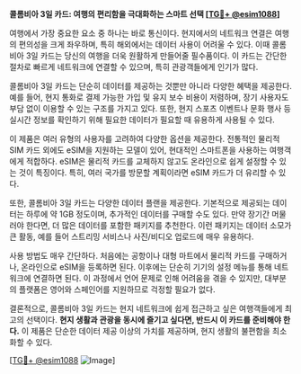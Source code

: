 **콜롬비아 3일 카드: 여행의 편리함을 극대화하는 스마트 선택 [[TG💪+ @esim1088](https://t.me/s/esim1088)]**

여행에서 가장 중요한 요소 중 하나는 바로 통신이다. 현지에서의 네트워크 연결은 여행의 편의성을 크게 좌우하며, 특히 해외에서는 데이터 사용이 어려울 수 있다. 이때 콜롬비아 3일 카드는 당신의 여행을 더욱 원활하게 만들어줄 필수품이다. 이 카드는 간단한 절차로 빠르게 네트워크에 연결할 수 있으며, 특히 관광객들에게 인기가 많다.

콜롬비아 3일 카드는 단순히 데이터를 제공하는 것뿐만 아니라 다양한 혜택을 제공한다. 예를 들어, 현지 통화로 결제 가능한 가입 및 유지 보수 비용이 저렴하며, 장기 사용자도 부담 없이 이용할 수 있는 구조를 가지고 있다. 또한, 현지 스포츠 이벤트나 문화 행사 등 실시간 정보를 확인하기 위해 필요한 데이터가 필요할 때 유용하게 사용될 수 있다.

이 제품은 여러 유형의 사용자를 고려하여 다양한 옵션을 제공한다. 전통적인 물리적 SIM 카드 외에도 eSIM을 지원하는 모델이 있어, 현대적인 스마트폰을 사용하는 여행객에게 적합하다. eSIM은 물리적 카드를 교체하지 않고도 온라인으로 쉽게 설정할 수 있는 것이 특징이다. 특히, 여러 국가를 방문할 계획이라면 eSIM 카드가 더 유리할 수 있다.

또한, 콜롬비아 3일 카드는 다양한 데이터 플랜을 제공한다. 기본적으로 제공되는 데이터는 하루에 약 1GB 정도이며, 추가적인 데이터를 구매할 수도 있다. 만약 장기간 머물러야 한다면, 더 많은 데이터를 포함한 패키지를 추천한다. 이런 패키지는 데이터 소모가 큰 활동, 예를 들어 스트리밍 서비스나 사진/비디오 업로드에 매우 유용하다.

사용 방법도 매우 간단하다. 처음에는 공항이나 대형 마트에서 물리적 카드를 구매하거나, 온라인으로 eSIM을 등록하면 된다. 이후에는 단순히 기기의 설정 메뉴를 통해 네트워크에 연결하면 된다. 이 과정에서 언어 문제로 인해 어려움을 겪을 수 있지만, 대부분의 플랫폼은 영어와 스페인어를 지원하므로 걱정할 필요가 없다.

결론적으로, 콜롬비아 3일 카드는 현지 네트워크에 쉽게 접근하고 싶은 여행객들에게 최고의 선택이다. **현지 생활과 관광을 동시에 즐기고 싶다면, 반드시 이 카드를 준비해야 한다.** 이 제품은 단순한 데이터 제공 이상의 가치를 제공하며, 현지 생활의 불편함을 최소화할 수 있다.

[[TG💪+ @esim1088](https://t.me/s/esim1088) ![Image](https://i.postimg.cc/Y0z9fWf4/image.png)]